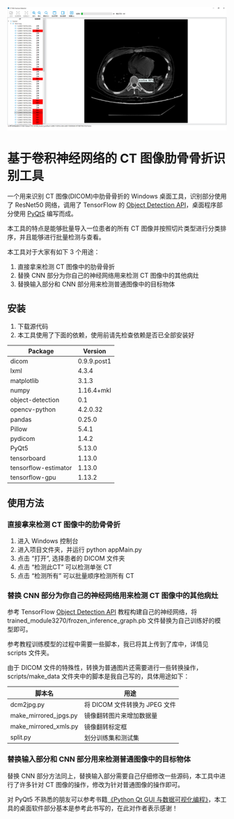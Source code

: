 ![interface](https://github.com/RonYoung666/CT-image-rib-fracture-recognition-tool-based-on-convolutional-neural-network/blob/master/interface.png)
# 基于卷积神经网络的 CT 图像肋骨骨折识别工具

一个用来识别 CT 图像(DICOM)中肋骨骨折的 Windows 桌面工具，识别部分使用了 ResNet50 网络，调用了 TensorFlow 的 [Object Detection API](https://tensorflow-object-detection-api-tutorial.readthedocs.io/en/latest/)，桌面程序部分使用 [PyQt5](https://doc.qt.io/qtforpython/) 编写而成。

本工具的特点是能够批量导入一位患者的所有 CT 图像并按照切片类型进行分类排序，并且能够进行批量检测与查看。

本工具对于大家有如下 3 个用途：

1. 直接拿来检测 CT 图像中的肋骨骨折
2. 替换 CNN 部分为你自己的神经网络用来检测 CT 图像中的其他病灶
3. 替换输入部分和 CNN 部分用来检测普通图像中的目标物体


## 安装

1. 下载源代码
2. 本工具使用了下面的依赖，使用前请先检查依赖是否已全部安装好

|Package              |Version
|-------------------- |-----------
|dicom                |0.9.9.post1
|lxml                 |4.3.4
|matplotlib           |3.1.3
|numpy                |1.16.4+mkl
|object-detection     |0.1
|opencv-python        |4.2.0.32
|pandas               |0.25.0
|Pillow               |5.4.1
|pydicom              |1.4.2
|PyQt5                |5.13.0
|tensorboard          |1.13.0
|tensorflow-estimator |1.13.0
|tensorflow-gpu       |1.13.2

## 使用方法

### 直接拿来检测 CT 图像中的肋骨骨折

1. 进入 Windows 控制台
2. 进入项目文件夹，并运行 python appMain.py
3. 点击 “打开”, 选择患者的 DICOM 文件夹
4. 点击 “检测此CT” 可以检测单张 CT
5. 点击 “检测所有” 可以批量顺序检测所有 CT

### 替换 CNN 部分为你自己的神经网络用来检测 CT 图像中的其他病灶

参考 TensorFlow [Object Detection API](https://tensorflow-object-detection-api-tutorial.readthedocs.io/en/latest/) 教程构建自己的神经网络，将 trained_module3270/frozen_inference_graph.pb 文件替换为自己训练好的模型即可。

参考教程训练模型的过程中需要一些脚本，我已将其上传到了库中，详情见 scripts 文件夹。

由于 DICOM 文件的特殊性，转换为普通图片还需要进行一些转换操作，scripts/make_data 文件夹中的脚本是我自己写的，具体用途如下：

|脚本名                |用途
|--------------------- |-----------
|dcm2jpg.py            |将 DICOM 文件转换为 JPEG 文件
|make_mirrored_jpgs.py |镜像翻转图片来增加数据量
|make_mirrored_xmls.py |镜像翻转标定框
|split.py              |划分训练集和测试集


### 替换输入部分和 CNN 部分用来检测普通图像中的目标物体

替换 CNN 部分方法同上，替换输入部分需要自己仔细修改一些源码，本工具中进行了许多针对 CT 图像的操作，修改为针对普通图像的操作即可。

对 PyQt5 不熟悉的朋友可以参考书籍[《Python Qt GUI 与数据可视化编程》](https://www.epubit.com/bookDetails?id=UB6c7836a7146b7)，本工具的桌面软件部分基本是参考此书写的，在此对作者表示感谢！
